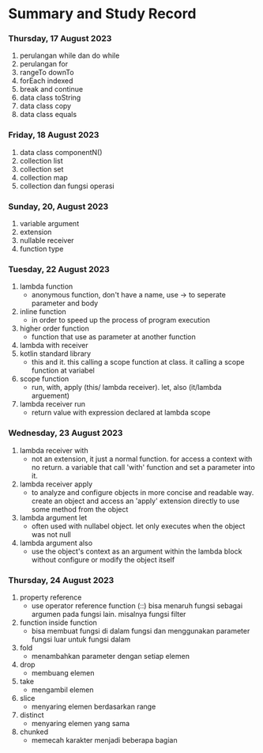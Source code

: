 # Summary and Study Record

### **Thursday, 17 August 2023**
1. perulangan while dan do while
2. perulangan for
3. rangeTo downTo
4. forEach indexed
5. break and continue
6. data class toString
7. data class copy
8. data class equals

### **Friday, 18 August 2023**
1. data class componentN()
2. collection list
3. collection set
4. collection map
5. collection dan fungsi operasi

### **Sunday, 20, August 2023**
1. variable argument
2. extension
3. nullable receiver
4. function type

### **Tuesday, 22 August 2023**
1. lambda function
   - anonymous function, don't have a name, use -> to seperate parameter and body 
2. inline function
   - in order to speed up the process of program execution
3. higher order function
   - function that use as parameter at another function
4. lambda with receiver
5. kotlin standard library
   - this and it. this calling a scope function at class. it calling a scope function at variabel
6. scope function
    - run, with, apply (this/ lambda receiver). let, also (it/lambda arguement)
7. lambda receiver run
    - return value with expression declared at lambda scope

### **Wednesday, 23 August 2023**
1. lambda receiver with
   - not an extension, it just a normal function. for access a context with no return. a variable that call 'with' function and set a parameter into it.
2. lambda receiver apply
   - to analyze and configure objects in more concise and readable way. create an object and access an 'apply' extension directly to use some method from the object
3. lambda argument let
   - often used with nullabel object. let only executes when the object was not null
4. lambda argument also
   - use the object's context as an argument within the lambda block without configure or modify the object itself
  
### **Thursday, 24 August 2023**
1. property reference
   - use operator reference function (::) bisa menaruh fungsi sebagai argumen pada fungsi lain. misalnya fungsi filter 
2. function inside function
    - bisa membuat fungsi di dalam fungsi dan menggunakan parameter fungsi luar untuk fungsi dalam
3. fold
     - menambahkan parameter dengan setiap elemen
4. drop
    - membuang elemen
5. take
    - mengambil elemen
6. slice 
    - menyaring elemen berdasarkan range
7. distinct
    - menyaring elemen yang sama
8. chunked
    - memecah karakter menjadi beberapa bagian
